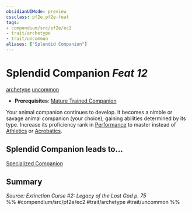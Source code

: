 ```yaml
---
obsidianUIMode: preview
cssclass: pf2e,pf2e-feat
tags:
- compendium/src/pf2e/ec2
- trait/archetype
- trait/uncommon
aliases: ["Splendid Companion"]
---
```

# Splendid Companion  *Feat 12*  
[archetype](/rules/traits/archetype.md)  [uncommon](/rules/traits/uncommon.md)  

- **Prerequisites**: [Mature Trained Companion](/compendium/feats/mature-trained-companion-ec2.md)

Your animal companion continues to develop. It becomes a nimble or savage animal companion (your choice), gaining abilities determined by its type. Increase its proficiency rank in [Performance](/compendium/skills.md#Performance) to master instead of [Athletics](/compendium/skills.md#Athletics) or [Acrobatics](/compendium/skills.md#Acrobatics).

## Splendid Companion leads to...

[Specialized Companion](/compendium/feats/specialized-companion-ec2.md)

## Summary

*Source: Extinction Curse #2: Legacy of the Lost God p. 75*  
%% #compendium/src/pf2e/ec2 #trait/archetype #trait/uncommon %%